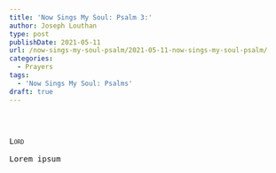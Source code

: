 ```yaml
---
title: 'Now Sings My Soul: Psalm 3:'
author: Joseph Louthan
type: post
publishDate: 2021-05-11
url: /now-sings-my-soul-psalm/2021-05-11-now-sings-my-soul-psalm/
categories:
  - Prayers
tags:
  - 'Now Sings My Soul: Psalms'
draft: true
---
```

<pre>

<pre>
<pre>
<div style="font-variant: small-caps;">Lord</div>
Lorem ipsum
</pre>
